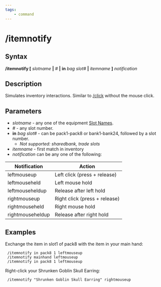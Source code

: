 ```yaml
---
tags:
    - command
---
```

# /itemnotify

## Syntax

**/itemnotify [** _slotname_ **|** _#_ **|** **in** _bag_ _slot#_ **|** _itemname_ **]** _notification_

## Description

Simulates inventory interactions. Similar to [/click](click.md) without the mouse click.

## Parameters

* _slotname_ - any one of the equipment [Slot Names](../../reference/general/slot-names.md).
* _#_ - any slot number.
* **in** _bag_ _slot#_ - can be pack1-pack8 or bank1-bank24, followed by a slot number.
  - *Not supported: sharedbank, trade slots*
* _itemname_ - first match in inventory
* _notification_ can be any one of the following:

| Notification        | Action                              |
|---------------------|-------------------------------------|
| leftmouseup         | Left click (press + release)        |
| leftmouseheld       | Left mouse hold                     |
| leftmouseheldup     | Release after left hold             |
| rightmouseup        | Right click (press + release)       |
| rightmouseheld      | Right mouse hold                    |
| rightmouseheldup    | Release after right hold  

## Examples

Exchange the item in slot1 of pack8 with the item in your main hand:

```text
 /itemnotify in pack8 1 leftmouseup
 /itemnotify mainhand leftmouseup
 /itemnotify in pack8 1 leftmouseup
```

Right-click your Shrunken Goblin Skull Earring:

```text
 /itemnotify "Shrunken Goblin Skull Earring" rightmouseup
```
